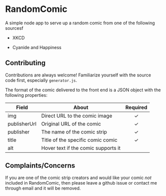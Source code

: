 # RandomComic

A simple node app to serve up a random comic from one of the following sourcesf

* XKCD

* Cyanide and Happiness

## Contributing

Contributions are always welcome! Familiarize yourself with the source code first, especially `generator.js`. 

The format of the comic delivered to the front end is a JSON object with the following properties:

| Field  | About | Required |
| ------------- | ------------- | :-: | 
| img | Direct URL to the comic image | ✓ |
| publisherUrl  | Original URL of the comic  | ✓ |
| publisher | The name of the comic strip | ✓ |
| title | Title of the specific comic comic | ✓ |
| alt | Hover text if the comic supports it | |


## Complaints/Concerns

If you are one of the comic strip creators and would like your comic *not* included in RandomComic, then please leave a github issue or contact me through email and it will be removed.